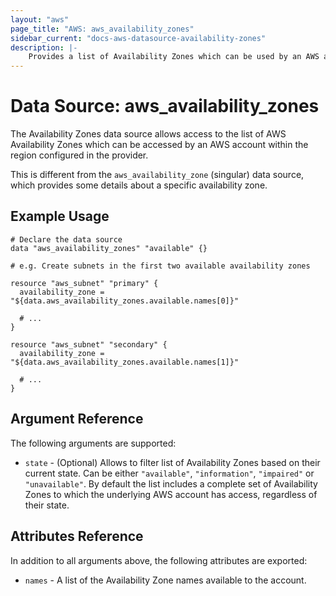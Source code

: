 ```yaml
---
layout: "aws"
page_title: "AWS: aws_availability_zones"
sidebar_current: "docs-aws-datasource-availability-zones"
description: |-
    Provides a list of Availability Zones which can be used by an AWS account.
---
```


# Data Source: aws_availability_zones

The Availability Zones data source allows access to the list of AWS
Availability Zones which can be accessed by an AWS account within the region
configured in the provider.

This is different from the `aws_availability_zone` (singular) data source,
which provides some details about a specific availability zone.

## Example Usage

```hcl
# Declare the data source
data "aws_availability_zones" "available" {}

# e.g. Create subnets in the first two available availability zones

resource "aws_subnet" "primary" {
  availability_zone = "${data.aws_availability_zones.available.names[0]}"

  # ...
}

resource "aws_subnet" "secondary" {
  availability_zone = "${data.aws_availability_zones.available.names[1]}"

  # ...
}
```

## Argument Reference

The following arguments are supported:

* `state` - (Optional) Allows to filter list of Availability Zones based on their
current state. Can be either `"available"`, `"information"`, `"impaired"` or
`"unavailable"`. By default the list includes a complete set of Availability Zones
to which the underlying AWS account has access, regardless of their state.

## Attributes Reference

In addition to all arguments above, the following attributes are exported:

* `names` - A list of the Availability Zone names available to the account.
